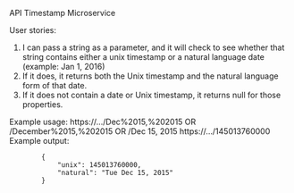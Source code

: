 API Timestamp Microservice

User stories:
1) I can pass a string as a parameter, and it will check to see whether that string 
    contains either a unix timestamp or a natural language date (example: Jan 1, 2016)
2) If it does, it returns both the Unix timestamp and the natural language form of that date.
3) If it does not contain a date or Unix timestamp, it returns null for those properties.

Example usage:
    https://.../Dec%2015,%202015 OR /December%2015,%202015 OR /Dec 15, 2015
    https://.../145013760000
        Example output:
            
            {
                "unix": 145013760000,
                "natural": "Tue Dec 15, 2015"
            }